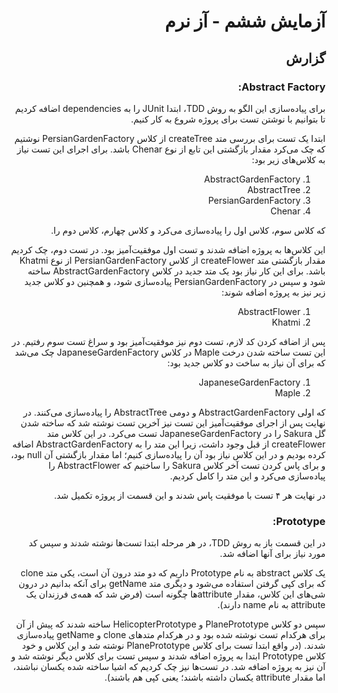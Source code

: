 <div dir="rtl">

# آزمایش ششم - آز نرم 

## گزارش 

### Abstract Factory:
برای پیاده‌سازی این الگو به روش TDD، ابتدا JUnit را به dependencies اضافه کردیم تا بتوانیم با نوشتن تست برای پروژه 
شروع به کار کنیم.

ابتدا یک تست برای بررسی متد createTree از کلاس PersianGardenFactory نوشتیم که چک می‌کرد مقدار بازگشتی این تابع از 
نوع Chenar باشد. برای اجرای این تست نیاز به کلاس‌های زیر بود:

1. AbstractGardenFactory
2. AbstractTree
3. PersianGardenFactory
4. Chenar

که کلاس سوم، کلاس اول را پیاده‌سازی می‌کرد و کلاس چهارم، کلاس دوم را.

این کلاس‌ها به پروژه اضافه شدند و تست اول موفقیت‌آمیز بود.
در تست دوم، چک کردیم مقدار بازگشتی متد createFlower از کلاس PersianGardenFactory از نوع Khatmi باشد. برای این کار 
نیاز بود یک متد جدید در کلاس AbstractGardenFactory ساخته شود و سپس در PersianGardenFactory پیاده‌سازی شود، و همچنین 
دو کلاس جدید زیر نیز به پروژه اضافه شوند:

1. AbstractFlower
2. Khatmi

پس از اضافه کردن کد لازم، تست دوم نیز موفقیت‌آمیز بود و سراغ تست سوم رفتیم. در این تست ساخته شدن درخت Maple در کلاس 
JapaneseGardenFactory چک می‌شد که برای آن نیاز به ساخت دو کلاس جدید بود:

1. JapaneseGardenFactory
2. Maple

که اولی AbstractGardenFactory و دومی AbstractTree را پیاده‌سازی می‌کنند. در نهایت پس از اجرای موفقیت‌آمیز این تست 
نیز آخرین تست نوشته شد که ساخته شدن گل Sakura را در JapaneseGardenFactory تست می‌کرد. در این کلاس متد createFlower 
از قبل وجود داشت، زیرا این متد را به AbstractGardenFactory اضافه کرده بودیم و در این کلاس نیاز بود آن را پیاده‌سازی 
کنیم؛ اما مقدار بازگشتی آن null بود، و برای پاس کردن تست آخر کلاس Sakura را ساختیم که AbstractFlower را پیاده‌سازی 
می‌کرد و این متد را کامل کردیم.

در نهایت هر ۴ تست با موفقیت پاس شدند و این قسمت از پروژه تکمیل شد.

### Prototype:
در این قسمت باز به روش TDD، در هر مرحله ابتدا تست‌ها نوشته شدند و سپس کد مورد نیاز برای آنها اضافه شد.

یک کلاس abstract به نام Prototype داریم که دو متد درون آن است، یکی متد clone که برای کپی گرفتن استفاده می‌شود و 
دیگری متد getName برای آنکه بدانیم در درون شی‌های این کلاس، مقدار attributeها چگونه است (فرض شد که همه‌ی فرزندان یک 
attribute به نام name دارند).

سپس دو کلاس PlanePrototype و HelicopterPrototype ساخته شدند که پیش از آن برای هرکدام تست نوشته شده بود و در هرکدام 
متدهای clone و getName پیاده‌سازی شدند. (در واقع ابتدا تست برای کلاس PlanePrototype نوشته شد و این کلاس و خود کلاس 
Prototype ابتدا به پروژه اضافه شدند و سپس تست برای کلاس دیگر نوشته شد و آن نیز به پروژه اضافه شد. در تست‌ها نیز چک 
کردیم که اشیا ساخته شده یکسان نباشند، اما مقدار attribute یکسان داشته باشند؛ یعنی کپی هم باشند).



